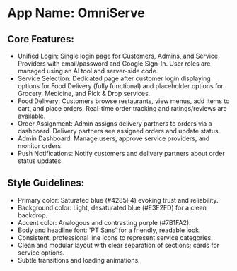 # **App Name**: OmniServe

## Core Features:

- Unified Login: Single login page for Customers, Admins, and Service Providers with email/password and Google Sign-In. User roles are managed using an AI tool and server-side code.
- Service Selection: Dedicated page after customer login displaying options for Food Delivery (fully functional) and placeholder options for Grocery, Medicine, and Pick & Drop services.
- Food Delivery: Customers browse restaurants, view menus, add items to cart, and place orders. Real-time order tracking and ratings/reviews are available.
- Order Assignment: Admin assigns delivery partners to orders via a dashboard. Delivery partners see assigned orders and update status.
- Admin Dashboard: Manage users, approve service providers, and monitor orders.
- Push Notifications: Notify customers and delivery partners about order status updates.

## Style Guidelines:

- Primary color: Saturated blue (#4285F4) evoking trust and reliability.
- Background color: Light, desaturated blue (#E3F2FD) for a clean backdrop.
- Accent color: Analogous and contrasting purple (#7B1FA2).
- Body and headline font: 'PT Sans' for a friendly, readable look.
- Consistent, professional line icons to represent service categories.
- Clean and modular layout with clear separation of sections; cards for service options.
- Subtle transitions and loading animations.